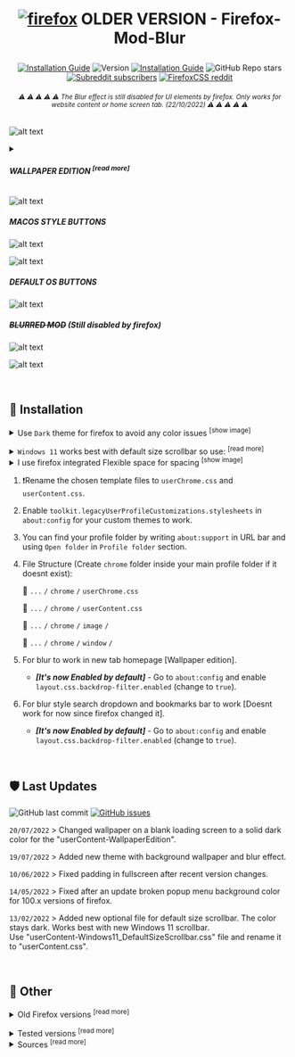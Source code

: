 
# <p align="center"> [![firefox](https://user-images.githubusercontent.com/61329159/197364522-ffdb607c-f634-4ddd-a234-7ccc3833d8b6.png)](https://github.com/datguypiko/Firefox-Mod-Blur#wrench-installation) OLDER VERSION - Firefox-Mod-Blur </p> 

<p align="center"><a href="#wrench-installation"><img alt="Installation Guide" src="https://img.shields.io/badge/Installation%20Guide-informational?style=flat"></a> <img alt="Version" src="https://img.shields.io/badge/Last%20tested%20ver.-106.0.1-blue?style=flat&logo=firefox&logoColor=white"> <a href="#shield-last-updates"><img alt="Installation Guide" src="https://img.shields.io/badge/Last%20update-20/07/2022-bightgreen?style=flat"></a> <img alt="GitHub Repo stars" src="https://img.shields.io/github/stars/datguypiko/Firefox-Mod-Blur?color=green&logo=github&style=flat"> <a href="https://www.reddit.com/r/Firefox/"><img alt="Subreddit subscribers" src="https://img.shields.io/reddit/subreddit-subscribers/Firefox?label=r%2FFirefox&logo=reddit&style=flat&logoColor=white"></a> <a href="https://www.reddit.com/r/FirefoxCSS/"><img alt="FirefoxCSS reddit" src="https://img.shields.io/reddit/subreddit-subscribers/FirefoxCSS?label=More%20r%2FFirefoxCSS&logo=reddit&style=social"></a> </p>

###### <p align="center"> <sup>  :warning: :warning: :warning: :warning: :warning:  The Blur effect is still disabled for UI elements by firefox. Only works for website content or home screen tab. (22/10/2022) :warning: :warning: :warning: :warning: :warning: </sup>
</p>

![alt text](https://i.imgur.com/RngH3GW.png) 

<details><summary>

##### WALLPAPER EDITION <sup>[read more]</sup></summary>

> ##### Download *'userContent-WallpaperEdition-Windows11DefaultScrollbar.css'* (better for win11 scrollbar) or *'userContent-WallpaperEdition-ThinScrollbar.css'*

> ##### Downloaded `WallpaperEdition` rename it to `userContent.css` file, put "wallpaper.jpg" inside `image` folder. If want to use 'png' image dont forget to rename to "wallpaper.png" in `userContent.css` on code line 39.
</details>
 
![alt text](https://i.imgur.com/CTOqtpN.jpg) 

##### MACOS STYLE BUTTONS
![alt text](https://i.imgur.com/kHRVq3Q.gif)

![alt text](https://i.imgur.com/vda7CNM.png)

##### DEFAULT OS BUTTONS

![alt text](https://i.imgur.com/Z9MD1ym.png)

##### ~~BLURRED MOD~~ (Still disabled by firefox)
![alt text](https://i.imgur.com/GklKQ6v.png)

![alt text](https://i.imgur.com/OasXFqd.png)


</br>

## :wrench: Installation

<details><summary>Use <code>Dark</code> theme for firefox to avoid any color issues <sup>[show image]</sup></summary>

![image](https://user-images.githubusercontent.com/61329159/197360837-503f8d50-b2c1-4c29-94d7-870adb1c3ab0.png)</details>

<details><summary><code>Windows 11</code> works best with default size scrollbar so use: <sup>[read more]</sup></summary><p>Use <code>userContent-WallpaperEdition-Windows11DefaultScrollbar.css</code> or <code>userContent-Windows11DefaultScrollbar.css</code></p></details>

<details><summary>I use firefox integrated Flexible space for spacing <sup>[show image]</sup></summary>

![image](https://user-images.githubusercontent.com/61329159/197362629-b5c6e49a-92c4-4d08-aada-f8883e7c471f.png)</details>

1. :exclamation:Rename the chosen template files to `userChrome.css` and `userContent.css`.
2. Enable `toolkit.legacyUserProfileCustomizations.stylesheets` in `about:config` for your custom themes to work.
3. You can find your profile folder by writing `about:support` in URL bar and using `Open folder` in `Profile folder` section.
4. File Structure (Create `chrome` folder inside your main profile folder if it doesnt exist):

	 :open_file_folder: `...` `/` `chrome` `/` `userChrome.css`

	 :open_file_folder: `...` `/` `chrome` `/` `userContent.css`

	 :open_file_folder: `...` `/` `chrome` `/` `image` `/`
	
	 :open_file_folder: `...` `/` `chrome` `/` `window` `/`
	
5. For blur to work in new tab homepage [Wallpaper edition].
	
    - ***[It's now Enabled by default]*** - Go to `about:config` and enable `layout.css.backdrop-filter.enabled` (change to `true`).	
  
6. For blur style search dropdown and bookmarks bar to work [Doesnt work for now since firefox changed it].
	
    - ***[It's now Enabled by default]*** - Go to `about:config` and enable `layout.css.backdrop-filter.enabled` (change to `true`).

</br>

## :shield: Last Updates 

<img alt="GitHub last commit" src="https://img.shields.io/github/last-commit/datguypiko/Firefox-Mod-Blur"> <a href="https://github.com/datguypiko/Firefox-Mod-Blur/issues"><img alt="GitHub issues" src="https://img.shields.io/github/issues/datguypiko/Firefox-Mod-Blur?color=yellow&logo=github&logoColor=white"> </a>

 `20/07/2022` > Changed wallpaper on a blank loading screen to a solid dark color for the "userContent-WallpaperEdition".

 `19/07/2022` > Added new theme with background wallpaper and blur effect. 

 `10/06/2022` > Fixed padding in fullscreen after recent version changes.

 `14/05/2022` > Fixed after an update broken popup menu background color for 100.x versions of firefox.

 `13/02/2022` > Added new optional file for default size scrollbar. The color stays dark. Works best with new Windows 11 scrollbar. </br>Use "userContent-Windows11_DefaultSizeScrollbar.css" file and rename it to "userContent.css".

</br>

## :page_facing_up: Other

<details><summary>Old Firefox versions <sup>[read more]</sup></summary>

> One line config: 'userChrome-ONE-LINER.css' For Firefox versions below 89.0.0
![alt text](https://i.imgur.com/YwrbCxm.png)</details>
<details><summary>Tested versions <sup>[read more]</sup></summary>

```html
Last Tested on:
 	-- Default Dark Theme
	NEW PROTON 
		-- Windows 10/11 - 106.0.1 / 105 / 104.0.1 / 102.0.1 / 102.0 / 101.0 / 100.0 / 99.0.1/ 98.0 / 97.0.1 / 96.0.3 / 96.0 / 95.0 / 94.0.1 / 93.0 / 91.0.2 / 90.0.1 / 90.0 / 89.0.1 / 89.0.0

	Old Firefox Versions:
		-- Windows - 73.0.1 / 74.0 / 74.0.1 / 75.0.0 / 77.0.1 / 80.0 /  84.0.1 / 85.0.0
 		-- Linux - 74.0.1 | Default Dark Theme
```
</details>
<details><summary>Sources <sup>[read more]</sup></summary>

> Source for Backdrop filter: [`https://www.reddit.com/r/FirefoxCSS/comments/ddi4dc/testing_the_backdropfilter_in_the_url_dropdown/`](https://www.reddit.com/r/FirefoxCSS/comments/ddi4dc/testing_the_backdropfilter_in_the_url_dropdown/)

> Source for Windows Control buttons: [`https://github.com/aminomancer/uc.css.js/tree/master/resources/window`](https://github.com/aminomancer/uc.css.js/tree/master/resources/window)
</details>
